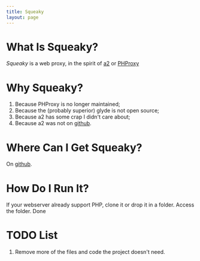 ```yaml
---
title: Squeaky
layout: page
---
```


# What Is Squeaky?
*Squeaky* is a web proxy, in the spirit of [a2](http://a2.com) or [PHProxy](http://phproxy)

# Why Squeaky?

1. Because PHProxy is no longer maintained;
2. Because the (probably superior) glyde is not open source;
3. Because a2 has some crap I didn't care about;
4. Because a2 was not on [github](http://github.com/philipmat/squeaky/).

# Where Can I Get Squeaky?
On [github](http://github.com/philipmat/squeaky/).

# How Do I Run It?
If your webserver already support PHP, clone it or drop it in a folder. Access the folder. Done

# TODO List
1. Remove more of the files and code the project doesn't need.

